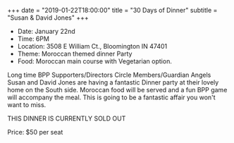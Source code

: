 +++
date = "2019-01-22T18:00:00"
title = "30 Days of Dinner"
subtitle = "Susan & David Jones"
+++
* Date: January 22nd
* Time: 6PM
* Location: 3508 E William Ct., Bloomington IN 47401
* Theme: Moroccan themed dinner Party
* Food: Moroccan main course with Vegetarian option.

Long time BPP Supporters/Directors Circle Members/Guardian Angels Susan and David Jones are having a fantastic Dinner party at their lovely home on the South side. Moroccan food will be served and a fun BPP game will accompany the meal. This is going to be a fantastic affair you won't want to miss.

THIS DINNER IS CURRENTLY SOLD OUT

Price: $50 per seat
